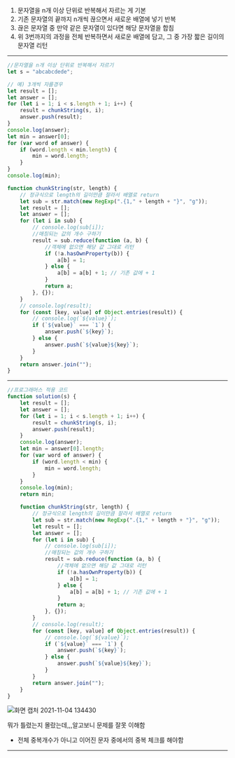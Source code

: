 1.  문자열을 n개 이상 단위로 반복해서 자르는 게 기본
2.  기존 문자열의 끝까지 n개씩 끊으면서 새로운 배열에 넣기 반복
3.  끊은 문자열 중 만약 같은 문자열이 있다면 해당 문자열을 합침
4.  위 3번까지의 과정을 전체 반복하면서 새로운 배열에 담고, 그 중 가장 짧은 길이의 문자열 리턴

---

```javascript
//문자열을 n개 이상 단위로 반복해서 자르기
let s = "abcabcdede";

// 예) 3개씩 자를경우
let result = [];
let answer = [];
for (let i = 1; i < s.length + 1; i++) {
	result = chunkString(s, i);
	answer.push(result);
}
console.log(answer);
let min = answer[0];
for (var word of answer) {
	if (word.length < min.length) {
		min = word.length;
	}
}
console.log(min);

function chunkString(str, length) {
	// 정규식으로 length의 길이만큼 잘라서 배열로 return
	let sub = str.match(new RegExp(".{1," + length + "}", "g"));
	let result = [];
	let answer = [];
	for (let i in sub) {
		// console.log(sub[i]);
		//매칭되는 값의 개수 구하기
		result = sub.reduce(function (a, b) {
			//객체에 없으면 해당 값 그대로 리턴
			if (!a.hasOwnProperty(b)) {
				a[b] = 1;
			} else {
				a[b] = a[b] + 1; // 기존 값에 + 1
			}
			return a;
		}, {});
	}
	// console.log(result);
	for (const [key, value] of Object.entries(result)) {
		// console.log(`${value}`);
		if (`${value}` === `1`) {
			answer.push(`${key}`);
		} else {
			answer.push(`${value}${key}`);
		}
	}
	return answer.join("");
}
```

---

```javascript
//프로그래머스 적용 코드
function solution(s) {
	let result = [];
	let answer = [];
	for (let i = 1; i < s.length + 1; i++) {
		result = chunkString(s, i);
		answer.push(result);
	}
	console.log(answer);
	let min = answer[0].length;
	for (var word of answer) {
		if (word.length < min) {
			min = word.length;
		}
	}
	console.log(min);
	return min;

	function chunkString(str, length) {
		// 정규식으로 length의 길이만큼 잘라서 배열로 return
		let sub = str.match(new RegExp(".{1," + length + "}", "g"));
		let result = [];
		let answer = [];
		for (let i in sub) {
			// console.log(sub[i]);
			//매칭되는 값의 개수 구하기
			result = sub.reduce(function (a, b) {
				//객체에 없으면 해당 값 그대로 리턴
				if (!a.hasOwnProperty(b)) {
					a[b] = 1;
				} else {
					a[b] = a[b] + 1; // 기존 값에 + 1
				}
				return a;
			}, {});
		}
		// console.log(result);
		for (const [key, value] of Object.entries(result)) {
			// console.log(`${value}`);
			if (`${value}` === `1`) {
				answer.push(`${key}`);
			} else {
				answer.push(`${value}${key}`);
			}
		}
		return answer.join("");
	}
}
```

![화면 캡처 2021-11-04 134430](https://user-images.githubusercontent.com/23302973/140259354-6517a296-a68b-4d53-8dc3-8e6df84726ab.png)

뭐가 틀렸는지 몰랐는데,,,알고보니 문제를 잘못 이해함

-   전체 중복개수가 아니고 이어진 문자 중에서의 중복 체크를 해야함

---

```javascript

```
